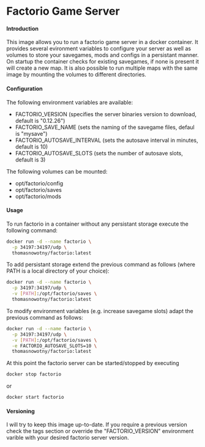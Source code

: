 # Factorio Game Server

#### Introduction
This image allows you to run a factorio game server in a docker container. It provides several evironment variables to configure your server as well as volumes to store your savegames, mods and configs in a persistant manner. On startup the container checks for existing savegames, if none is present it will create a new map. It is also possible to run multiple maps with the same image by mounting the volumes to different directories.
#### Configuration
The following environment variables are available:
* FACTORIO_VERSION (specifies the server binaries version to download, default is "0.12.26")
* FACTORIO_SAVE_NAME (sets the naming of the savegame files, defaul is "mysave")
* FACTORIO_AUTOSAVE_INTERVAL (sets the autosave interval in minutes, default is 10)
* FACTORIO_AUTOSAVE_SLOTS (sets the number of autosave slots, default is 3)

The following volumes can be mounted:
* opt/factorio/config
* opt/factorio/saves
* opt/factorio/mods

#### Usage
To run factorio in a container without any persistant storage execute the following command:
~~~sh
docker run -d --name factorio \
  -p 34197:34197/udp \
  thomasnowotny/factorio:latest
~~~
To add persistant storage extend the previous command as follows (where PATH is a local directory of your choice):
~~~sh
docker run -d --name factorio \
  -p 34197:34197/udp \
  -v [PATH]:/opt/factorio/saves \
  thomasnowotny/factorio:latest
~~~
To modify environment variables (e.g. increase savegame slots) adapt the previous command as follows:
~~~sh
docker run -d --name factorio \
  -p 34197:34197/udp \
  -v [PATH]:/opt/factorio/saves \
  -e FACTORIO_AUTOSAVE_SLOTS=10 \
  thomasnowotny/factorio:latest
~~~
At this point the factorio server can be started/stopped by executing
~~~sh
docker stop factorio
~~~
or
~~~sh
docker start factorio
~~~

#### Versioning
I will try to keep this image up-to-date. If you require a previous version check the tags section or override the "FACTORIO_VERSION" environment varible with your desired factorio server version.
